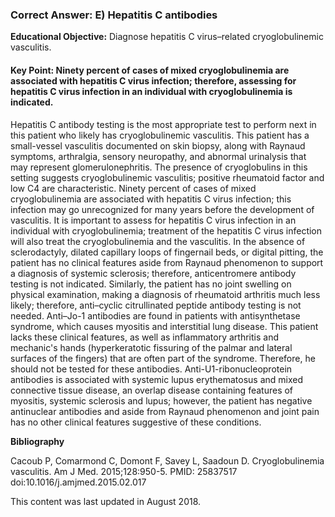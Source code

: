 
### Correct Answer: E) Hepatitis C antibodies 

**Educational Objective:** Diagnose hepatitis C virus–related cryoglobulinemic vasculitis.

#### **Key Point:** Ninety percent of cases of mixed cryoglobulinemia are associated with hepatitis C virus infection; therefore, assessing for hepatitis C virus infection in an individual with cryoglobulinemia is indicated.

Hepatitis C antibody testing is the most appropriate test to perform next in this patient who likely has cryoglobulinemic vasculitis. This patient has a small-vessel vasculitis documented on skin biopsy, along with Raynaud symptoms, arthralgia, sensory neuropathy, and abnormal urinalysis that may represent glomerulonephritis. The presence of cryoglobulins in this setting suggests cryoglobulinemic vasculitis; positive rheumatoid factor and low C4 are characteristic. Ninety percent of cases of mixed cryoglobulinemia are associated with hepatitis C virus infection; this infection may go unrecognized for many years before the development of vasculitis. It is important to assess for hepatitis C virus infection in an individual with cryoglobulinemia; treatment of the hepatitis C virus infection will also treat the cryoglobulinemia and the vasculitis.
In the absence of sclerodactyly, dilated capillary loops of fingernail beds, or digital pitting, the patient has no clinical features aside from Raynaud phenomenon to support a diagnosis of systemic sclerosis; therefore, anticentromere antibody testing is not indicated.
Similarly, the patient has no joint swelling on physical examination, making a diagnosis of rheumatoid arthritis much less likely; therefore, anti–cyclic citrullinated peptide antibody testing is not needed.
Anti–Jo-1 antibodies are found in patients with antisynthetase syndrome, which causes myositis and interstitial lung disease. This patient lacks these clinical features, as well as inflammatory arthritis and mechanic's hands (hyperkeratotic fissuring of the palmar and lateral surfaces of the fingers) that are often part of the syndrome. Therefore, he should not be tested for these antibodies.
Anti-U1-ribonucleoprotein antibodies is associated with systemic lupus erythematosus and mixed connective tissue disease, an overlap disease containing features of myositis, systemic sclerosis and lupus; however, the patient has negative antinuclear antibodies and aside from Raynaud phenomenon and joint pain has no other clinical features suggestive of these conditions.

**Bibliography**

Cacoub P, Comarmond C, Domont F, Savey L, Saadoun D. Cryoglobulinemia vasculitis. Am J Med. 2015;128:950-5. PMID: 25837517 doi:10.1016/j.amjmed.2015.02.017

This content was last updated in August 2018.
